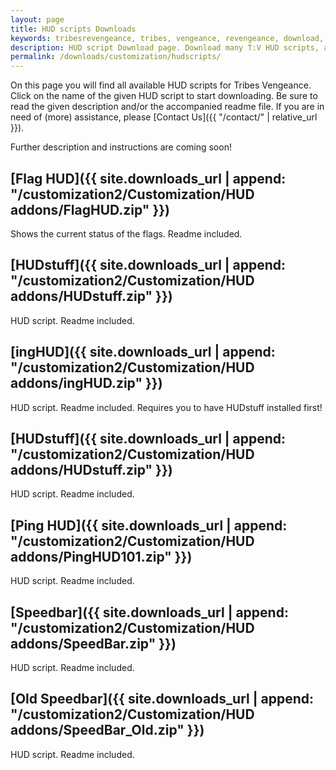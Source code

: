 ```yaml
---
layout: page
title: HUD scripts Downloads
keywords: tribesrevengeance, tribes, vengeance, revengeance, download, hud, script, flag, speedbar, ping, customized
description: HUD script Download page. Download many T:V HUD scripts, as the speedbar, ping indicator and much more!
permalink: /downloads/customization/hudscripts/
---
```


On this page you will find all available HUD scripts for Tribes Vengeance. Click on the name of the given HUD script to start downloading. Be sure to read the given description and/or the accompanied readme file. If you are in need of (more) assistance, please [Contact Us]({{ "/contact/" | relative_url }}).

Further description and instructions are coming soon!

  
  

## [Flag HUD]({{ site.downloads_url | append: "/customization2/Customization/HUD addons/FlagHUD.zip" }})

Shows the current status of the flags. Readme included.


  

## [HUDstuff]({{ site.downloads_url | append: "/customization2/Customization/HUD addons/HUDstuff.zip" }})

HUD script. Readme included.

  
  

## [ingHUD]({{ site.downloads_url | append: "/customization2/Customization/HUD addons/ingHUD.zip" }})

HUD script. Readme included. Requires you to have HUDstuff installed first!

  
  

## [HUDstuff]({{ site.downloads_url | append: "/customization2/Customization/HUD addons/HUDstuff.zip" }})

HUD script. Readme included.

  
  

## [Ping HUD]({{ site.downloads_url | append: "/customization2/Customization/HUD addons/PingHUD101.zip" }})

HUD script. Readme included.

  
  

## [Speedbar]({{ site.downloads_url | append: "/customization2/Customization/HUD addons/SpeedBar.zip" }})

HUD script. Readme included.

  
  

## [Old Speedbar]({{ site.downloads_url | append: "/customization2/Customization/HUD addons/SpeedBar_Old.zip" }})

HUD script. Readme included.
